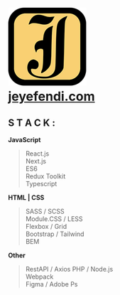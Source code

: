 # [![Logo](./jeyefendi.png)](https://jeyefendi.com)<br>[jeyefendi.com](https://jeyefendi.com)
## S T A C K :
**JavaScript**
>React.js<br>
>Next.js<br>
>ES6<br>
>Redux Toolkit<br>
>Typescript<br>

**HTML | CSS**
>SASS / SCSS<br>
>Module.CSS / LESS<br>
>Flexbox / Grid<br>
>Bootstrap / Tailwind<br>
>BEM

**Other**
>RestAPI / Axios
>PHP / Node.js<br>
>Webpack<br>
>Figma / Adobe Ps
